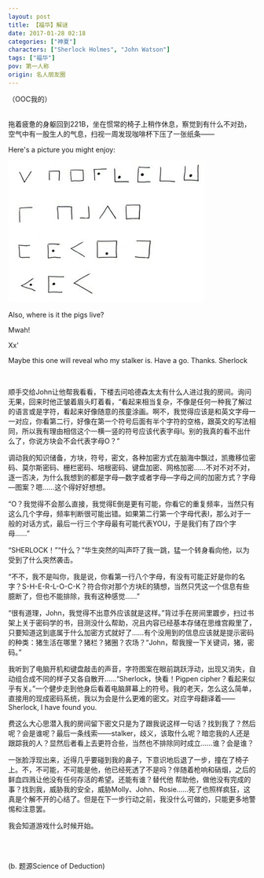 ```yaml
---
layout: post
title: 【福华】解谜
date: 2017-01-28 02:18
categories: ["神夏"]
characters: ["Sherlock Holmes", "John Watson"]
tags: ["福华"]
pov: 第一人称
origin: 名人朋友圈
---
```


（OOC我的）
<br><br>

拖着疲惫的身躯回到221B，坐在惯常的椅子上稍作休息，察觉到有什么不对劲，空气中有一股生人的气息，扫视一周发现咖啡杯下压了一张纸条——

Here's a picture you might enjoy:

![](/assets/images/mrpyq/2017-01-28-Sherlock.jpg)

Also, where is it the pigs live?

Mwah!

Xx'

Maybe this one will reveal who my stalker is. Have a go. Thanks. Sherlock

<br>

顺手交给John让他帮我看看，下楼去问哈德森太太有什么人进过我的房间。询问无果，回来时他正皱着眉头盯着看，“看起来相当复杂，不像是任何一种我了解过的语言或是字符，看起来好像随意的孩童涂画。啊不，我觉得应该是和英文字母一一对应，你看第二行，好像在第一个符号后面有半个字符的空格，跟英文的写法相同，所以我有理由相信这个一横一竖的符号应该代表字母I。别的我真的看不出什么了，你说方块会不会代表字母O？”

调动我的知识储备，方块，符号，密文，各种加密方式在脑海中飘过，凯撒移位密码、莫尔斯密码、栅栏密码、培根密码、键盘加密、网格加密……不对不对不对，逐一否决，为什么我想到的都是字母—数字或者字母—字母之间的加密方式？字母—图案？嗯……这个得好好想想。

“O？我觉得不会那么直接，我觉得E倒是更有可能，你看它的重复频率，当然只有这么几个字母，频率判断很可能出错。如果第二行第一个字母代表I，那么对于一般的对话方式，最后一行三个字母最有可能代表YOU，于是我们有了四个字母……”

“SHERLOCK！”“什么？”华生突然的叫声吓了我一跳，猛一个转身看向他，以为受到了什么突然袭击。

“不不，我不是叫你，我是说，你看第一行八个字母，有没有可能正好是你的名字？S-H-E-R-L-O-C-K？符合你对那个方块E的猜想，当然只凭这一个信息有些臆断了，但也不能排除，我有这种感觉……”

“很有道理，John，我觉得不出意外应该就是这样。”背过手在房间里踱步，扫过书架上关于密码学的书，目测没什么帮助，况且内容已经基本存储在思维宫殿里了，只要知道这到底属于什么加密方式就好了……有个没用到的信息应该就是提示密码的种类：猪生活在哪里？猪栏？猪圈？农场？“John，帮我搜一下关键词，猪，密码。”

我听到了电脑开机和键盘敲击的声音，字符图案在眼前跳跃浮动，出现又消失，自动组合成不同的样子又各自散开……“Sherlock，快看！Pigpen cipher？看起来似乎有关。”一个健步走到他身后看着电脑屏幕上的符号。我的老天，怎么这么简单，直接用的现成密码系统，我以为会是什么更难的密文。对应字母翻译着——Sherlock, I have found you. 

费这么大心思潜入我的房间留下密文只是为了跟我说这样一句话？找到我了？然后呢？会是谁呢？最后一条线索——stalker，歧义，该取什么呢？暗恋我的人还是跟踪我的人？显然后者看上去更符合些，当然也不排除同时成立……谁？会是谁？

一张脸浮现出来，近得几乎要碰到我的鼻子，下意识地后退了一步，撞在了椅子上。不，不可能，不可能是他，他已经死透了不是吗？伴随着枪响和硝烟，之后的鲜血四溅让他没有任何存活的希望。还能有谁？替代他 帮助他，做他没有完成的事？找到我，威胁我的安全，威胁Molly、John、Rosie……死了也照样疯狂，这真是个解不开的心结了。但是在下一步行动之前，我没什么可做的，只能更多地警惕和注意罢。

我会知道游戏什么时候开始。

<br><br>

(b. 题源Science of Deduction)